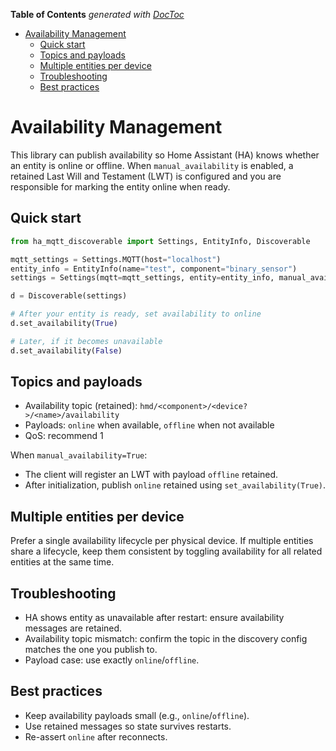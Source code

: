 <!-- START doctoc generated TOC please keep comment here to allow auto update -->
<!-- DON'T EDIT THIS SECTION, INSTEAD RE-RUN doctoc TO UPDATE -->
**Table of Contents**  *generated with [DocToc](https://github.com/thlorenz/doctoc)*

- [Availability Management](#availability-management)
  - [Quick start](#quick-start)
  - [Topics and payloads](#topics-and-payloads)
  - [Multiple entities per device](#multiple-entities-per-device)
  - [Troubleshooting](#troubleshooting)
  - [Best practices](#best-practices)

<!-- END doctoc generated TOC please keep comment here to allow auto update -->

# Availability Management

This library can publish availability so Home Assistant (HA) knows whether an entity is online or offline. When `manual_availability` is enabled, a retained Last Will and Testament (LWT) is configured and you are responsible for marking the entity online when ready.

## Quick start

```py
from ha_mqtt_discoverable import Settings, EntityInfo, Discoverable

mqtt_settings = Settings.MQTT(host="localhost")
entity_info = EntityInfo(name="test", component="binary_sensor")
settings = Settings(mqtt=mqtt_settings, entity=entity_info, manual_availability=True)

d = Discoverable(settings)

# After your entity is ready, set availability to online
d.set_availability(True)

# Later, if it becomes unavailable
d.set_availability(False)
```

## Topics and payloads

- Availability topic (retained): `hmd/<component>/<device?>/<name>/availability`
- Payloads: `online` when available, `offline` when not available
- QoS: recommend 1

When `manual_availability=True`:
- The client will register an LWT with payload `offline` retained.
- After initialization, publish `online` retained using `set_availability(True)`.

## Multiple entities per device

Prefer a single availability lifecycle per physical device. If multiple entities share a lifecycle, keep them consistent by toggling availability for all related entities at the same time.

## Troubleshooting

- HA shows entity as unavailable after restart: ensure availability messages are retained.
- Availability topic mismatch: confirm the topic in the discovery config matches the one you publish to.
- Payload case: use exactly `online`/`offline`.

## Best practices

- Keep availability payloads small (e.g., `online`/`offline`).
- Use retained messages so state survives restarts.
- Re-assert `online` after reconnects.
